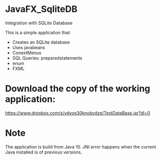 # JavaFX_SqliteDB
Integration with SQLite Database

This is a simple application that:
- Creates an SQLite database
- Uses javabeans
- ConextMenus
- SQL Queries: preparedstatements
- enum
- FXML

# Download the copy of the working application:
https://www.dropbox.com/s/vdvoe30knobvdze/TestDataBase.jar?dl=0

# Note
The application is build from Java 10. JNI error happens when the current Java installed is of previous versions.
